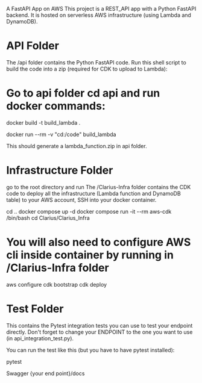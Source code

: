 A FastAPI App on AWS
This project is a REST_API app  with a Python FastAPI backend. It is hosted on serverless AWS infrastructure (using Lambda and DynamoDB).


# API Folder
The /api folder contains the Python FastAPI code. Run this shell script to build the code into a zip (required for CDK to upload to Lambda):

# Go to api folder cd api and run docker commands: 
docker build -t build_lambda .

docker run --rm -v "cd:/code" build_lambda

This should generate a lambda_function.zip in api folder.

# Infrastructure Folder
go to the root directory and run
The /Clarius-Infra folder contains the CDK code to deploy all the infrastructure (Lambda function and DynamoDB table) to your AWS account, SSH into your docker container.

cd ..
docker compose up -d
docker compose run -it --rm aws-cdk /bin/bash
cd Clarius/Clarius_Infra

# You will also need to configure AWS cli inside container by running in /Clarius-Infra folder

aws configure
cdk bootstrap
cdk deploy


# Test Folder
This contains the Pytest integration tests you can use to test your endpoint directly. Don't forget to change your ENDPOINT to the one you want to use (in api_integration_test.py).

You can run the test like this (but you have to have pytest installed):

pytest

Swagger 
{your end point}/docs




